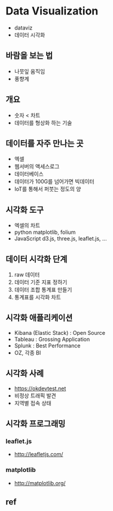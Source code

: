 # Data Visualization
- dataviz
- 데이터 시각화

## 바람을 보는 법
- 나뭇잎 움직임
- 풍향계

## 개요
- 숫자 < 차트
- 데이터를 형상화 하는 기술

## 데이터를 자주 만나는 곳
- 엑셀
- 웹서버의 액세스로그
- 데이터베이스
- 데이터가 100G를 넘어가면 빅데이터
- IoT를 통해서 퍼붓는 정도의 양

## 시각화 도구
- 엑셀의 차트
- python matplotlib, folium
- JavaScript d3.js, three.js, leaflet.js, ...

## 데이터 시각화 단계
1. raw 데이터
2. 데이터 기준 지표 정하기
3. 데이터 조합 통계표 만들기
4. 통계표를 시각화 차트


## 시각화 애플리케이션
- Kibana (Elastic Stack) : Open Source
- Tableau : Grossing Application
- Splunk : Best Performance
- OZ, 각종 BI

## 시각화 사례
- https://okdevtest.net
- 비정상 트래픽 발견
- 지역별 접속 상태

## 시각화 프로그래밍

### leaflet.js
- http://leafletjs.com/

### matplotlib
- http://matplotlib.org/

## ref
